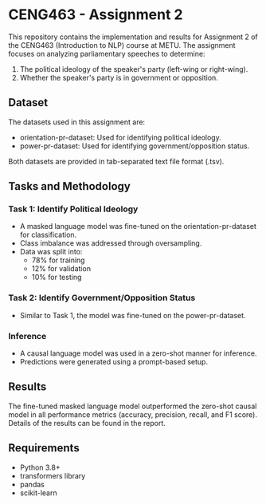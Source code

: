 # CENG463 - Assignment 2

This repository contains the implementation and results for Assignment 2 of the CENG463 (Introduction to NLP) course at METU. The assignment focuses on analyzing parliamentary speeches to determine:
1. The political ideology of the speaker's party (left-wing or right-wing).
2. Whether the speaker's party is in government or opposition.

## Dataset
The datasets used in this assignment are:
- orientation-pr-dataset: Used for identifying political ideology.
- power-pr-dataset: Used for identifying government/opposition status.

Both datasets are provided in tab-separated text file format (.tsv).

## Tasks and Methodology
### Task 1: Identify Political Ideology
- A masked language model was fine-tuned on the orientation-pr-dataset for classification.
- Class imbalance was addressed through oversampling.
- Data was split into:
  - 78% for training
  - 12% for validation
  - 10% for testing

### Task 2: Identify Government/Opposition Status
- Similar to Task 1, the model was fine-tuned on the power-pr-dataset.

### Inference
- A causal language model was used in a zero-shot manner for inference. 
- Predictions were generated using a prompt-based setup.

## Results
The fine-tuned masked language model outperformed the zero-shot causal model in all performance metrics (accuracy, precision, recall, and F1 score). Details of the results can be found in the report.

## Requirements
- Python 3.8+
- transformers library
- pandas
- scikit-learn
